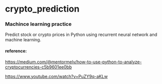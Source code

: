 # crypto_prediction
### Machince learning practice

Predict stock or crypto prices in Python using recurrent neural network and machine learning.

#### reference:

https://medium.com/@mentormelv/how-to-use-python-to-analyze-cryptocurrencies-c5b9601ee0bb

https://www.youtube.com/watch?v=PuZY9q-aKLw
